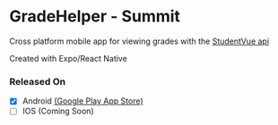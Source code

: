 # GradeHelper - Summit

Cross platform mobile app for viewing grades with the [StudentVue api](https://eggaming.github.io/studentvue.js/)

Created with Expo/React Native

### Released On

- [x] Android [(Google Play App Store)](https://play.google.com/store/apps/details?id=com.vaporys.Summit)
- [ ] IOS (Coming Soon)
